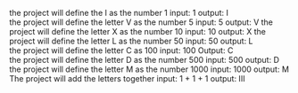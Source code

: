 the project will define the I as the number 1
input: 1
output: I           
the project will define the letter V as the number 5
input: 5
output: V
the project will define the letter X as the number 10
input: 10
output: X
the project will define the letter L as the number 50
input: 50
output: L           
the project will define the letter C as 100
input: 100
Output: C  
the project will define the letter D as the number 500
input: 500
output: D
the project will define the letter M as the number 1000
input: 1000
output: M
The project will add the letters  together
input: 1 + 1 + 1
output: III
